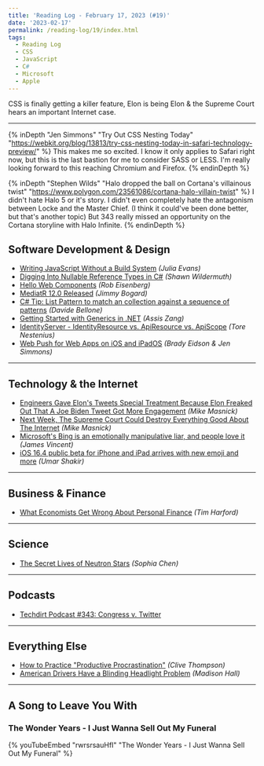 ```yaml
---
title: 'Reading Log - February 17, 2023 (#19)'
date: '2023-02-17'
permalink: /reading-log/19/index.html
tags:
  - Reading Log
  - CSS
  - JavaScript
  - C#
  - Microsoft
  - Apple
---
```


CSS is finally getting a killer feature, Elon is being Elon & the Supreme Court hears an important Internet case.
<!-- excerpt -->

---

{% inDepth "Jen Simmons" "Try Out CSS Nesting Today" "https://webkit.org/blog/13813/try-css-nesting-today-in-safari-technology-preview/" %}
    This makes me so excited. I know it only applies to Safari right now, but this is the last bastion for me to consider SASS or LESS. I'm really looking forward to this reaching Chromium and Firefox.
{% endinDepth %}

{% inDepth "Stephen Wilds" "Halo dropped the ball on Cortana's villainous twist" "https://www.polygon.com/23561086/cortana-halo-villain-twist" %}
    I didn't hate Halo 5 or it's story. I didn't even completely hate the antagonism between Locke and the Master Chief. (I think it could've been done better, but that's another topic) But 343 really missed an opportunity on the Cortana storyline with Halo Infinite.
{% endinDepth %}

## Software Development & Design

- [Writing JavaScript Without a Build System](https://jvns.ca/blog/2023/02/16/writing-javascript-without-a-build-system/) *(Julia Evans)*
- [Digging Into Nullable Reference Types in C#](https://wildermuth.com/2023/02/13/nullable-reference-types-in-csharp/) *(Shawn Wildermuth)*
- [Hello Web Components](https://eisenbergeffect.medium.com/hello-web-components-795ed1bd108e) *(Rob Eisenberg)*
- [MediatR 12.0 Released](https://jimmybogard.com/mediatr-12-0-released/) *(Jimmy Bogard)*
- [C# Tip: List Pattern to match an collection against a sequence of patterns](https://www.code4it.dev/csharptips/list-pattern) *(Davide Bellone)*
- [Getting Started with Generics in .NET](https://www.telerik.com/blogs/getting-started-generics-dotnet) *(Assis Zang)*
- [IdentityServer - IdentityResource vs. ApiResource vs. ApiScope](https://nestenius.se/2023/02/02/identityserver-identityresource-vs-apiresource-vs-apiscope/) *(Tore Nestenius)*
- [Web Push for Web Apps on iOS and iPadOS](https://webkit.org/blog/13878/web-push-for-web-apps-on-ios-and-ipados/) *(Brady Eidson & Jen Simmons)*

---

## Technology & the Internet

- [Engineers Gave Elon's Tweets Special Treatment Because Elon Freaked Out That A Joe Biden Tweet Got More Engagement](https://www.techdirt.com/2023/02/15/engineers-gave-elons-tweets-special-treatment-because-elon-freaked-out-that-a-joe-biden-tweet-got-more-engagement/) *(Mike Masnick)*
- [Next Week, The Supreme Court Could Destroy Everything Good About The Internet](https://www.techdirt.com/2023/02/17/next-week-the-supreme-court-could-destroy-everything-good-about-the-internet/) *(Mike Masnick)*
- [Microsoft's Bing is an emotionally manipulative liar, and people love it](https://www.theverge.com/2023/2/15/23599072/microsoft-ai-bing-personality-conversations-spy-employees-webcams) *(James Vincent)*
- [iOS 16.4 public beta for iPhone and iPad arrives with new emoji and more](https://www.theverge.com/2023/2/17/23604664/apple-iphone-ios-16-4-ipad-public-beta-test-update) *(Umar Shakir)*

---

## Business & Finance

- [What Economists Get Wrong About Personal Finance](https://timharford.com/2023/02/what-economists-get-wrong-about-personal-finance/) *(Tim Harford)*

---

## Science

- [The Secret Lives of Neutron Stars](https://arstechnica.com/science/2023/02/the-secret-lives-of-neutron-stars/) *(Sophia Chen)*

---

## Podcasts

- [Techdirt Podcast #343: Congress v. Twitter](https://www.techdirt.com/2023/02/14/techdirt-podcast-episode-343-congress-v-twitter/)

---

## Everything Else

- [How to Practice "Productive Procrastination"](https://clivethompson.medium.com/how-to-practice-productive-procrastination-e2522247bd07) *(Clive Thompson)*
- [American Drivers Have a Blinding Headlight Problem](https://www.businessinsider.com/american-drivers-have-a-blinding-headlight-problem-2023-2) *(Madison Hall)*

---

## A Song to Leave You With

### The Wonder Years - I Just Wanna Sell Out My Funeral

{% youTubeEmbed "rwrsrsauHfI" "The Wonder Years - I Just Wanna Sell Out My Funeral" %}
